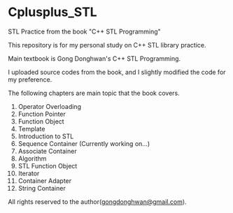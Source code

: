 # Cplusplus_STL

STL Practice from the book "C++ STL Programming"

This repository is for my personal study on C++ STL library practice.

Main textbook is Gong Donghwan's C++ STL Programming.

I uploaded source codes from the book, and I slightly modified the code for my preference.

The following chapters are main topic that the book covers.

1. Operator Overloading
2. Function Pointer 
3. Function Object
4. Template
5. Introduction to STL
6. Sequence Container (Currently working on...)
7. Associate Container
8. Algorithm
9. STL Function Object
10. Iterator
11. Container Adapter
12. String Container

All rights reserved to the author(gongdonghwan@gmail.com).
